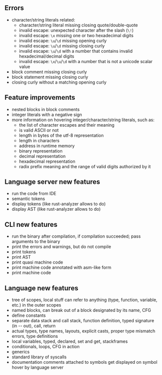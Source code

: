 ## Errors
- character/string literals related:
  - character/string literal missing closing quote/double-quote
  - invalid escape: unexpected character after the slash (`\!`)
  - invalid escape: `\x` missing one or two hexadecimal digits
  - invalid escape: `\u`/`\d` missing opening curly
  - invalid escape: `\u`/`\d` missing closing curly
  - invalid escape: `\u`/`\d` with a number that contains invalid hexadecimal/decimal digits
  - invalid escape: `\x`/`\u`/`\d` with a number that is not a unicode scalar value
- block comment missing closing curly
- block statement missing closing curly
- closing curly without a matching opening curly

## Feature improvements
- nested blocks in block comments
- integer literals with a negative sign
- more information on hovering integer/character/string literals, such as:
  - the list of character escapes and their meaning
  - is valid ASCII or not
  - length in bytes of the utf-8 representation
  - length in characters
  - address in runtime memory
  - binary representation
  - decimal representation
  - hexadecimal representation
  - radix prefix meaning and the range of valid digits authorized by it

## Language server new features
- run the code from IDE
- semantic tokens
- display tokens (like rust-analyzer allows to do)
- display AST (like rust-analyzer allows to do)

## CLI new features
- run the binary after compilation, if compilation succeeded; pass arguments to the binary
- print the errors and warnings, but do not compile
- print tokens
- print AST
- print quasi machine code
- print machine code annotated with asm-like form
- print machine code

## Language new features
- tree of scopes, local stuff can refer to anything (type, function, variable, etc.) in the outer scopes
- named blocks, can break out of a block designated by its name, CFG
- define constants
- separate data stack and call stack, function definition, typed signature (in -- out), call, return
- actual types, type names, layouts, explicit casts, proper type mismatch errors, type definitions
- local variables, typed, declared, set and get, stackframes
- conditionals, loops, CFG in action
- generics
- standard library of syscalls
- documentation comments attached to symbols get displayed on symbol hover by language server
